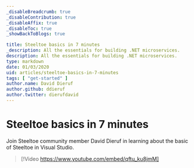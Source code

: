 ```yaml
---
_disableBreadcrumb: true
_disableContribution: true
_disableAffix: true
_disableToc: true
_showBackToBlogs: true

title: Steeltoe basics in 7 minutes
_description: All the essentials for building .NET microservices.
description: All the essentials for building .NET microservices.
type: markdown
date: 01/03/2020
uid: articles/steeltoe-basics-in-7-minutes
tags: [ "get-started" ]
author.name: David Dieruf
author.github: ddieruf
author.twitter: dierufdavid
---
```


# Steeltoe basics in 7 minutes

Join Steeltoe community member David Dieruf in learning about the basic of Steeltoe in Visual Studio.

> [!Video https://www.youtube.com/embed/qftu_ku8jmM]
